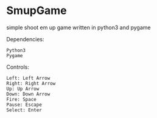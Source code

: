# SmupGame
simple shoot em up game written in python3 and pygame

Dependencies:

    Python3
    Pygame
    
Controls:

    Left: Left Arrow
    Right: Right Arrow
    Up: Up Arrow
    Down: Down Arrow
    Fire: Space
    Pause: Escape
    Select: Enter
